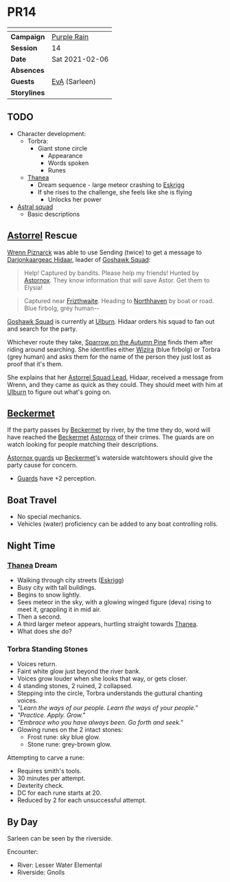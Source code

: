 # PR14

| []() | |
| --- | --- |
| **Campaign** | [Purple Rain](../purple-rain.md) |
| **Session** | 14 |
| **Date** | Sat 2021-02-06 |
| **Absences** | |
| **Guests** | [EvA](../../../players/eva.md) (Sarleen) |
| **Storylines** | |

## TODO

- Character development:
  - Torbra:
    - Giant stone circle
      - Appearance
      - Words spoken
      - Runes
  - [Thanea](../../../astarus/people/thanea.md)
    - Dream sequence - large meteor crashing to [Eskrigg](../../../astarus/places/cities/eskrigg.md)
    - If she rises to the challenge, she feels like she is flying
      - Unlocks her power
- [Astral squad](../../../astarus/civilisations/kingdom-of-astor/organisations/astorrel/squads/astral.md)
  - Basic descriptions

## [Astorrel](../../../astarus/civilisations/kingdom-of-astor/organisations/astorrel/astorrel.md) Rescue

[Wrenn Piznarck](../../../astarus/people/wrenn-piznarck.md) was able to use Sending (twice) to get a message to [Darjonkaargeac Hidaar](../../../astarus/people/darjonkaargeac-hidaar.md), leader of [Goshawk Squad](../../../astarus/civilisations/kingdom-of-astor/organisations/astorrel/squads/goshawk.md):

> Help! Captured by bandits. Please help my friends! Hunted by [Astornox](../../../astarus/civilisations/kingdom-of-astor/organisations/astornox/astornox.md). They know information that will save Astor. Get them to Elysia!

> Captured near [Frizthwaite](../../../astarus/places/villages/frizthwaite.md). Heading to [Northhaven](../../../astarus/places/cities/northhaven.md) by boat or road. Blue firbolg, grey human--

[Goshawk Squad](../../../astarus/civilisations/kingdom-of-astor/organisations/astorrel/squads/goshawk.md) is currently at [Ulburn](../../../astarus/places/villages/ulburn.md). Hidaar orders his squad to fan out and search for the party.

Whichever route they take, [Sparrow on the Autumn Pine](../../../astarus/people/sparrow-on-the-autumn-pine.md) finds them after riding around searching. She identifies either [Wizira](../../../astarus/people/wizira.md) (blue firbolg) or Torbra (grey human) and asks them for the name of the person they just lost as proof that it's them.

She explains that her [Astorrel Squad Lead](../../../astarus/civilisations/kingdom-of-astor/organisations/astorrel/ranks/3-squad-lead.md), Hidaar, received a message from Wrenn, and they came as quick as they could. They should meet with him at [Ulburn](../../../astarus/places/villages/ulburn.md) to figure out what's going on.

## [Beckermet](../../../astarus/places/towns/beckermet.md)

If the party passes by [Beckermet](../../../astarus/places/towns/beckermet.md) by river, by the time they do, word will have reached the [Beckermet](../../../astarus/places/towns/beckermet.md) [Astornox](../../../astarus/civilisations/kingdom-of-astor/organisations/astornox/astornox.md) of their crimes. The guards are on watch looking for people matching their descriptions.

[Astornox guards](../../../astarus/civilisations/kingdom-of-astor/organisations/astornox/ranks/1-guard.md) up [Beckermet](../../../astarus/places/towns/beckermet.md)'s waterside watchtowers should give the party cause for concern.

- [Guards](https://www.dndbeyond.com/monsters/guard) have +2 perception.

## Boat Travel

- No special mechanics.
- Vehicles (water) proficiency can be added to any boat controlling rolls.

## Night Time

### [Thanea](../../../astarus/people/thanea.md) Dream

- Walking through city streets ([Eskrigg](../../../astarus/places/cities/eskrigg.md))
- Busy city with tall buildings.
- Begins to snow lightly.
- Sees meteor in the sky, with a glowing winged figure (deva) rising to meet it, grappling it in mid air.
- Then a second.
- A third larger meteor appears, hurtling straight towards [Thanea](../../../astarus/people/thanea.md).
- What does she do?

### Torbra Standing Stones

- Voices return.
- Faint white glow just beyond the river bank.
- Voices grow louder when she looks that way, or gets closer.
- 4 standing stones, 2 ruined, 2 collapsed.
- Stepping into the circle, Torbra understands the guttural chanting voices.
- *"Learn the ways of our people. Learn the ways of your people."*
- *"Practice. Apply. Grow."*
- *"Embrace who you have always been. Go forth and seek."*
- Glowing runes on the 2 intact stones:
  - Frost rune: sky blue glow.
  - Stone rune: grey-brown glow.

Attempting to carve a rune:
- Requires smith's tools.
- 30 minutes per attempt.
- Dexterity check.
- DC for each rune starts at 20.
- Reduced by 2 for each unsuccessful attempt.

## By Day

Sarleen can be seen by the riverside.

Encounter:

- River: Lesser Water Elemental
- Riverside: Gnolls
